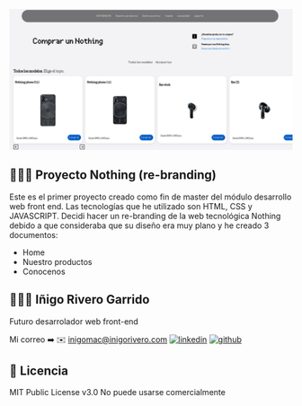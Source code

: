 

![Imagen del proyecto](https://github.com/inigomac/inigomac.github.io/blob/main/postergit.png)
## 👨🏻‍💻 Proyecto Nothing (re-branding)
Este es el primer proyecto creado como fin de master del módulo desarrollo web front end. Las tecnologías que he utilizado son HTML, CSS y JAVASCRIPT. 
Decidi hacer un re-branding de la web tecnológica Nothing debido a que consideraba que su diseño era muy plano y he creado 3 documentos:
- Home
- Nuestro productos
- Conocenos

## 👨🏻‍💻 Iñigo Rivero Garrido
 
Futuro desarrolador web front-end

Mi correo ➡️ ✉️ inigomac@inigorivero.com
[![linkedin](https://img.shields.io/static/v1?label=&message=linkedin&color=0e76a8&logo=linkedin&logoColor=white&style=for-the-badge)](www.linkedin.com/in/iñigo-rivero-garrido-01b841150)
[![github](https://img.shields.io/static/v1?label=&message=github&color=171515&logo=github&logoColor=white&style=for-the-badge)](https://github.com/inigomac)


## 📄 Licencia 

MIT Public License v3.0
No puede usarse comercialmente

